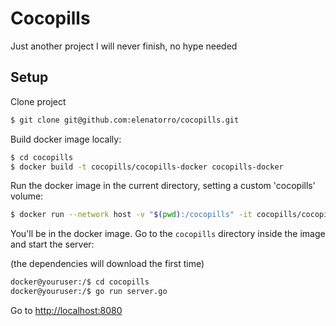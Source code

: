# Cocopills

Just another project I will never finish, no hype needed

## Setup

Clone project

```sh
$ git clone git@github.com:elenatorro/cocopills.git
```

Build docker image locally:

```sh
$ cd cocopills
$ docker build -t cocopills/cocopills-docker cocopills-docker
```

Run the docker image in the current directory, setting a custom 'cocopills' volume:

```sh
$ docker run --network host -v "$(pwd):/cocopills" -it cocopills/cocopills-docker
```

You'll be in the docker image. Go to the `cocopills` directory inside the image and start the server:

(the dependencies will download the first time)

```sh
docker@youruser:/$ cd cocopills
docker@youruser:/$ go run server.go
```

Go to [http://localhost:8080](http://localhost:8080)
